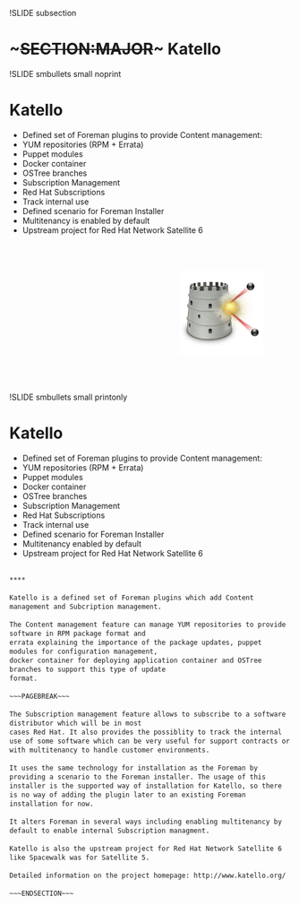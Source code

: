 !SLIDE subsection
# ~~~SECTION:MAJOR~~~ Katello

!SLIDE smbullets small noprint
# Katello

* Defined set of Foreman plugins to provide Content management:
 * YUM repositories (RPM + Errata)
 * Puppet modules
 * Docker container
 * OSTree branches
* Subscription Management
 * Red Hat Subscriptions
 * Track internal use
* Defined scenario for Foreman Installer
* Multitenancy is enabled by default
* Upstream project for Red Hat Network Satellite 6

<div style="text-align:right">
<img src="./_images/katello-logo.png" style="float: right, max-width:200px; max-height: 150px; width: auto; height: auto; margin: 50px" alt="Katello Logo"/>
</div>

!SLIDE smbullets small printonly
# Katello

* Defined set of Foreman plugins to provide Content management:
 * YUM repositories (RPM + Errata)
 * Puppet modules
 * Docker container
 * OSTree branches
* Subscription Management
 * Red Hat Subscriptions
 * Track internal use
* Defined scenario for Foreman Installer
* Multitenancy enabled by default
* Upstream project for Red Hat Network Satellite 6

~~~SECTION:handouts~~~

****

Katello is a defined set of Foreman plugins which add Content management and Subcription management.

The Content management feature can manage YUM repositories to provide software in RPM package format and
errata explaining the importance of the package updates, puppet modules for configuration management,
docker container for deploying application container and OSTree branches to support this type of update
format.

~~~PAGEBREAK~~~

The Subscription management feature allows to subscribe to a software distributor which will be in most
cases Red Hat. It also provides the possiblity to track the internal use of some software which can be very useful for support contracts or with multitenancy to handle customer environments.

It uses the same technology for installation as the Foreman by providing a scenario to the Foreman installer. The usage of this
installer is the supported way of installation for Katello, so there is no way of adding the plugin later to an existing Foreman installation for now.

It alters Foreman in several ways including enabling multitenancy by default to enable internal Subscription managment.

Katello is also the upstream project for Red Hat Network Satellite 6 like Spacewalk was for Satellite 5.

Detailed information on the project homepage: http://www.katello.org/

~~~ENDSECTION~~~
